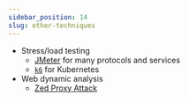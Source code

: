 ```yaml
---
sidebar_position: 14
slug: other-techniques
---
```


<!-- Keep this content syced with presentations/project.md. -->

- Stress/load testing
  - [JMeter](https://github.com/apache/jmeter) for many protocols and services
  - [`k6`](https://github.com/grafana/k6) for Kubernetes
- Web dynamic analysis
  - [Zed Proxy Attack](https://github.com/zaproxy/zaproxy)

